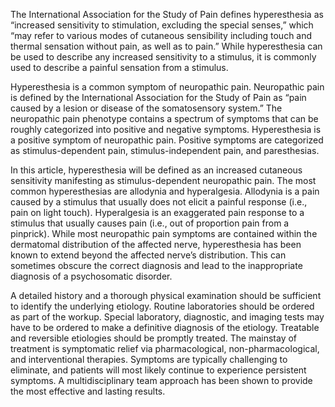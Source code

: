 The International Association for the Study of Pain defines hyperesthesia as “increased sensitivity to stimulation, excluding the special senses,” which “may refer to various modes of cutaneous sensibility including touch and thermal sensation without pain, as well as to pain.” While hyperesthesia can be used to describe any increased sensitivity to a stimulus, it is commonly used to describe a painful sensation from a stimulus.

Hyperesthesia is a common symptom of neuropathic pain. Neuropathic pain is defined by the International Association for the Study of Pain as “pain caused by a lesion or disease of the somatosensory system.” The neuropathic pain phenotype contains a spectrum of symptoms that can be roughly categorized into positive and negative symptoms. Hyperesthesia is a positive symptom of neuropathic pain. Positive symptoms are categorized as stimulus-dependent pain, stimulus-independent pain, and paresthesias.

In this article, hyperesthesia will be defined as an increased cutaneous sensitivity manifesting as stimulus-dependent neuropathic pain. The most common hyperesthesias are allodynia and hyperalgesia. Allodynia is a pain caused by a stimulus that usually does not elicit a painful response (i.e., pain on light touch). Hyperalgesia is an exaggerated pain response to a stimulus that usually causes pain (i.e., out of proportion pain from a pinprick). While most neuropathic pain symptoms are contained within the dermatomal distribution of the affected nerve, hyperesthesia has been known to extend beyond the affected nerve’s distribution. This can sometimes obscure the correct diagnosis and lead to the inappropriate diagnosis of a psychosomatic disorder.

A detailed history and a thorough physical examination should be sufficient to identify the underlying etiology. Routine laboratories should be ordered as part of the workup. Special laboratory, diagnostic, and imaging tests may have to be ordered to make a definitive diagnosis of the etiology. Treatable and reversible etiologies should be promptly treated. The mainstay of treatment is symptomatic relief via pharmacological, non-pharmacological, and interventional therapies. Symptoms are typically challenging to eliminate, and patients will most likely continue to experience persistent symptoms. A multidisciplinary team approach has been shown to provide the most effective and lasting results.